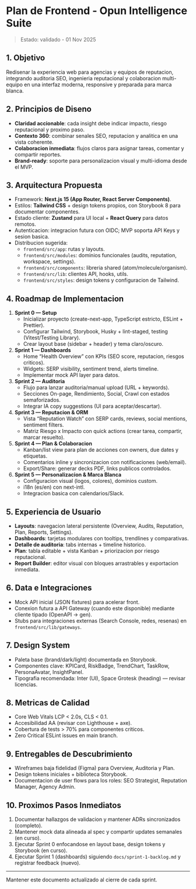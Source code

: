# Plan de Frontend - Opun Intelligence Suite

> Estado: validado - 01 Nov 2025

## 1. Objetivo
Redisenar la experiencia web para agencias y equipos de reputacion, integrando auditoria SEO, ingenieria reputacional y colaboracion multi-equipo en una interfaz moderna, responsive y preparada para marca blanca.

## 2. Principios de Diseno
- **Claridad accionable**: cada insight debe indicar impacto, riesgo reputacional y proximo paso.
- **Contexto 360**: combinar senales SEO, reputacion y analitica en una vista coherente.
- **Colaboracion inmediata**: flujos claros para asignar tareas, comentar y compartir reportes.
- **Brand-ready**: soporte para personalizacion visual y multi-idioma desde el MVP.

## 3. Arquitectura Propuesta
- Framework: **Next.js 15 (App Router, React Server Components)**.
- Estilos: **Tailwind CSS** + design tokens propios, con Storybook 8 para documentar componentes.
- Estado cliente: **Zustand** para UI local + **React Query** para datos remotos.
- Autenticacion: integracion futura con OIDC; MVP soporta API Keys y sesion basica.
- Distribucion sugerida:
  - `frontend/src/app`: rutas y layouts.
  - `frontend/src/modules`: dominios funcionales (audits, reputation, workspace, settings).
  - `frontend/src/components`: libreria shared (atom/molecule/organism).
  - `frontend/src/lib`: clientes API, hooks, utils.
  - `frontend/src/styles`: design tokens y configuracion de Tailwind.

## 4. Roadmap de Implementacion
1. **Sprint 0 — Setup**
   - Inicializar proyecto (create-next-app, TypeScript estricto, ESLint + Prettier).
   - Configurar Tailwind, Storybook, Husky + lint-staged, testing (Vitest/Testing Library).
   - Crear layout base (sidebar + header) y tema claro/oscuro.
2. **Sprint 1 — Dashboards**
   - Home “Health Overview” con KPIs (SEO score, reputacion, riesgos criticos).
   - Widgets: SERP visibility, sentiment trend, alerts timeline.
   - Implementar mock API layer para datos.
3. **Sprint 2 — Auditoria**
   - Flujo para lanzar auditoria/manual upload (URL + keywords).
   - Secciones On-page, Rendimiento, Social, Crawl con estados semaforizados.
   - Integrar IA copy suggestions (UI para aceptar/descartar).
4. **Sprint 3 — Reputacion & ORM**
   - Vista “Reputation Watch” con SERP cards, reviews, social mentions, sentiment filters.
   - Matriz Riesgo x Impacto con quick actions (crear tarea, compartir, marcar resuelto).
5. **Sprint 4 — Plan & Colaboracion**
   - Kanban/list view para plan de acciones con owners, due dates y etiquetas.
   - Comentarios inline y sincronizacion con notificaciones (web/email).
   - Export/Share: generar decks PDF, links publicos controlados.
6. **Sprint 5 — Personalizacion & Marca Blanca**
   - Configuracion visual (logos, colores), dominios custom.
   - i18n (es/en) con next-intl.
   - Integracion basica con calendarios/Slack.

## 5. Experiencia de Usuario
- **Layouts**: navegacion lateral persistente (Overview, Audits, Reputation, Plan, Reports, Settings).
- **Dashboards**: tarjetas modulares con tooltips, trendlines y comparativas.
- **Detalle de auditoria**: tabs internas + timeline historico.
- **Plan**: tabla editable + vista Kanban + priorizacion por riesgo reputacional.
- **Report Builder**: editor visual con bloques arrastrables y exportacion inmediata.

## 6. Data e Integraciones
- Mock API inicial (JSON fixtures) para acelerar front.
- Conexion futura a API Gateway (cuando este disponible) mediante cliente tipado (OpenAPI -> gen).
- Stubs para integraciones externas (Search Console, redes, resenas) en `frontend/src/lib/gateways`.

## 7. Design System
- Paleta base (brand/dark/light) documentada en Storybook.
- Componentes clave: KPICard, RiskBadge, TrendChart, TaskRow, PersonaAvatar, InsightPanel.
- Tipografia recomendada: Inter (UI), Space Grotesk (heading) — revisar licencias.

## 8. Metricas de Calidad
- Core Web Vitals LCP < 2.0s, CLS < 0.1.
- Accesibilidad AA (revisar con Lighthouse + axe).
- Cobertura de tests > 70% para componentes criticos.
- Zero Critical ESLint issues en main branch.

## 9. Entregables de Descubrimiento
- Wireframes baja fidelidad (Figma) para Overview, Auditoria y Plan.
- Design tokens iniciales + biblioteca Storybook.
- Documentacion de user flows para los roles: SEO Strategist, Reputation Manager, Agency Admin.

## 10. Proximos Pasos Inmediatos
1. Documentar hallazgos de validacion y mantener ADRs sincronizados (completo).
2. Mantener mock data alineada al spec y compartir updates semanales (en curso).
3. Ejecutar Sprint 0 enfocandose en layout base, design tokens y Storybook (en curso).
4. Ejecutar Sprint 1 (dashboards) siguiendo `docs/sprint-1-backlog.md` y registrar feedback (nuevo).

---

Mantener este documento actualizado al cierre de cada sprint.
